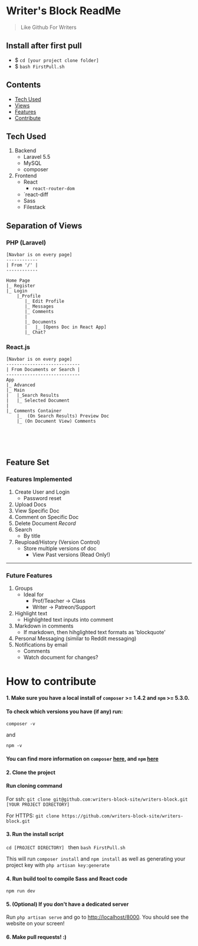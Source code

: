 Writer's Block ReadMe
=============================

> Like Github For Writers

## Install after first pull

* $ `cd [your project clone folder]`
* $ `bash FirstPull.sh `
	

## Contents
* [Tech Used](#tech)
* [Views](#views)
* [Features](#features)
* [Contribute](#contribute)

## <a name='tech'></a> Tech Used
1. Backend
    * Laravel 5.5
    * MySQL
    * composer
2. Frontend
    * React
        * `react-router-dom`
	* `react-diff
    * Sass
    * Filestack


## <a name='views'></a> Separation of Views

### PHP (Laravel)
```
[Navbar is on every page]
------------
| From '/' |
------------

Home Page
|_ Register
|_ Login
    |_Profile
       |_ Edit Profile
       |_ Messages
       |_ Comments
       |      
       |_ Documents
       |   |_ [Opens Doc in React App]
       |_ Chat?

```
### React.js
```
[Navbar is on every page]
----------------------------
| From Documents or Search |
----------------------------
App
|_ Advanced 
|_ Main
|   |_Search Results
|   |_ Selected Document
|
|_ Comments Container
    |_  (On Search Results) Preview Doc
    |_ (On Document View) Comments
    
```




<br>
<br>   

## <a name='features'></a> Feature Set

### Features Implemented

1. Create User and Login
    * Password reset
2. Upload Docs
3. View Specific Doc
3. Comment on Specific Doc
4. Delete Document *Record*
5. Search
    * By title
1. Reupload/History (Version Control)
    * Store multiple versions of doc
        * View Past versions (Read Only!)

----

### Future Features

1. Groups
    * Ideal for 
        * Prof/Teacher -> Class
        * Writer -> Patreon/Support
1. Highlight text
    * Highlighted text inputs into comment
2. Markdown in comments
    * If markdown, then hihglighted text formats as 'blockquote'
3. Personal Messaging (similar to Reddit messaging)
6. Notifications by email
    * Comments
    * Watch document for changes?

# <a name='contribute'></a> How to contribute
#### 1. Make sure you have a local install of `composer` >= 1.4.2 and `npm` >= 5.3.0.

#### To check which versions you have (if any) run:

`composer -v`

and 

`npm -v`

#### You can find more information on `composer` [here](https://getcomposer.org/), and `npm` [here](https://docs.npmjs.com/)

#### 2. Clone the project

#### Run cloning command
For ssh:
`git clone git@github.com:writers-block-site/writers-block.git [YOUR PROJECT DIRECTORY]`

For HTTPS: `git clone https://github.com/writers-block-site/writers-block.git`

#### 3. Run the install script

`cd [PROJECT DIRECTORY] ` then `bash FirstPull.sh`

This will run `composer install` and `npm install` as well as generating your project key with `php artisan key:generate`
#### 4. Run build tool to compile Sass and React code
`npm run dev`
#### 5. (Optional) If you don't have a dedicated server
Run `php artisan serve` and go to [http://localhost/8000](http://localhost/8000). You should see the website on your screen!

#### 6. Make pull requests! :)